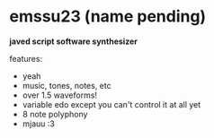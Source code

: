 # emssu23 (name pending)
**javed script software synthesizer**

features:
 - yeah
 - music, tones, notes, etc
 - over 1.5 waveforms!
 - variable edo except you can't control it at all yet
 - 8 note polyphony
 - mjauu :3